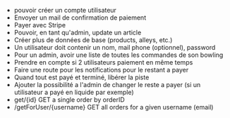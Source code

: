 - pouvoir créer un compte utilisateur
- Envoyer un mail de confirmation de paiement
- Payer avec Stripe
- Pouvoir, en tant qu'admin, update un article
- Créer plus de données de base (products, alleys, etc.)
- Un utilisateur doit contenir un nom, mail phone (optionnel), password
- Pour un admin, avoir une liste de toutes les commandes de son bowling
- Prendre en compte si 2 utilisateurs paiement en même temps
- Faire une route pour les notifications pour le restant a payer
- Quand tout est payé et terminé, libérer la piste
- Ajouter la possibilité a l'admin de changer le reste a payer (si un utilisateur a payé en liquide par exemple)
- get/{id} GET a single order by orderID
- /getForUser/{username} GET all orders for a given username (email)

